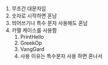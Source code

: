 1. 무조건 대문자임
2. 숫자로 시작하면 혼남
3. 띄어쓰기나 특수 문자 사용해도 혼남
4. 카멜 케이스를 사용함
	1. PrintHello
	2. GreekOp
	3. VangGard
	4. 사용 이유는 특수문자 사용 하면 혼나서
